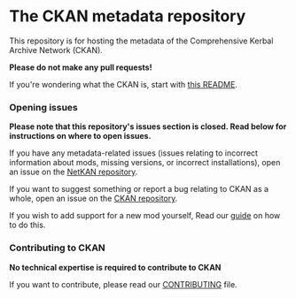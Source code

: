 # The CKAN metadata repository

This repository is for hosting the metadata of the Comprehensive Kerbal Archive Network (CKAN).

**Please do not make any pull requests!**

If you're wondering what the CKAN is, start with [this README](https://ghproxy.net/https://github.com/KSP-CKAN/CKAN/blob/master/README.md).

### Opening issues

**Please note that this repository's issues section is closed. Read below for instructions on where to open issues.**

If you have any metadata-related issues (issues relating to incorrect information about mods, missing versions, or incorrect installations),
open an issue on the [NetKAN repository](https://ghproxy.net/https://github.com/KSP-CKAN/NetKAN/issues).

If you want to suggest something or report a bug relating to CKAN as a whole,
open an issue on the [CKAN repository](https://ghproxy.net/https://github.com/KSP-CKAN/CKAN/issues).

If you wish to add support for a new mod yourself,
Read our [guide](https://ghproxy.net/https://github.com/KSP-CKAN/CKAN/wiki/Adding-a-mod-to-the-CKAN) on how to do this.

### Contributing to CKAN

**No technical expertise is required to contribute to CKAN**

If you want to contribute, please read our [CONTRIBUTING](https://ghproxy.net/https://github.com/KSP-CKAN/.github/blob/master/CONTRIBUTING.md) file.
